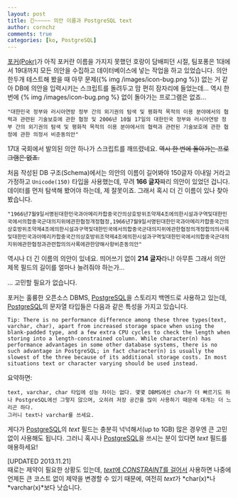 ```yaml
---
layout: post
title: 긴~~~~~ 의안 이름과 PostgreSQL text
author: cornchz
comments: true
categories: [ko, PostgreSQL]
---
```


<a href="http://pokr.kr">포커(Pokr)</a>가 아직 포커란 이름을 가지지 못했던 호랑이 담배피던 시절, 팀포퐁은 1대에서 19대까지 모든 의안을 수집하고 데이터베이스에 넣는 작업을 하고 있었습니다.<!-- more -->
의안 한두개 테스트해 봤을 때 아무 문제({% img /images/icon-bug.png %}) 없는 거 같아 DB에 의안을 입력시키는 스크립트를 돌려두고 맘 편히 잠자리에 들었는데... 역시 한 번에 {% img /images/icon-bug.png %} 없이 돌아가는 프로그램은 없죠...

`"대한민국 정부와 러시아연방 정부 간의 외기권의 탐색 및 평화적 목적의 이용 분야에서의 협력과 관련된 기술보호에 관한 협정 및 2006년 10월 17일의 대한민국 정부와 러시아연방 정부 간의 외기권의 탐색 및 평화적 목적의 이용 분야에서의 협력과 관련된 기술보호에 관한 협정에 관한 의정서 비준동의안"`

17대 국회에서 발의된 의안 하나가 스크립트를 깨뜨렸네요. <strike>역시 한 번에 돌아가는 프로그램은 없죠.</strike>

처음 작성된 DB 구조(Schema)에서는 의안의 이름이 길어봐야 150글자 이내일 거라고 가정하고 `Unicode(150)` 타입을 사용했는데, 무려 **166 글자**짜리 의안이 있었던 겁니다. 데이터를 먼저 탐색해 봤어야 하는데, 제 잘못이죠.
그래서 혹시 더 긴 이름이 있나 찾아봤습니다.

`"1966년7월9일서명된대한민국과아메리카합중국간의상호방위조약제4조에의한시설과구역및대한민국에서의합중국군대의지위에관한협정개정협정,1966년7월9일서명된대한민국과아메리카합중국간의상호방위조약제4조에의한시설과구역및대한민국에서의합중국군대의지위에관한협정의개정합의의사록및대한민국과아메리카합중국간의상호방위조약제4조에의한시설과구역및대한민국에서의합중국군대의지위에관한협정과관련합의의사록에관한양해사항비준동의안"`

역시나 더 긴 이름의 의안이 있네요. 띄어쓰기 없이 **214 글자**라니!
아무튼 그래서 의안 제목 필드의 길이를 얼마나 늘려줘야 하는가...

... 고민할 필요가 없습니다.

포커는 훌륭한 오픈소스 DBMS, [PostgreSQL](http://www.postgresql.org/)을 스토리지 백엔드로 사용하고 있는데, [PostgreSQL](http://www.postgresql.org/)의 문자열 타입들은 다음과 같은 특성을 가지고 있습니다.

    Tip: There is no performance difference among these three types(text, varchar, char), apart from increased storage space when using the blank-padded type, and a few extra CPU cycles to check the length when storing into a length-constrained column. While character(n) has performance advantages in some other database systems, there is no such advantage in PostgreSQL; in fact character(n) is usually the slowest of the three because of its additional storage costs. In most situations text or character varying should be used instead.

요약하면:

    text, varchar, char 타입에 성능 차이는 없다. 몇몇 DBMS에선 char가 더 빠르기도 하나 PostgreSQL에선 그렇지 않으며, 오히려 저장 공간을 많이 사용하기 때문에 대개는 더 느리곤 하다.
    그러니 text나 varchar를 쓰세요.

게다가 [PostgreSQL](http://www.postgresql.org/)의 *text* 필드는 충분히 넉넉해서(up to 1GB) 많은 경우엔 큰 고민 없이 사용해도 됩니다.
그러니 혹시나 [PostgreSQL](http://www.postgresql.org/)을 쓰시는 분이 있다면 *text* 필드를 애용하세요!

\[UPDATED 2013.11.21\]<br>
때로는 제약이 필요한 상황도 있는데, [*text*에 *CONSTRAINT*를 걸어서](http://blog.jonanin.com/2013/11/20/postgresql-char-varchar/) 사용하면 나중에 언제든 큰 코스트 없이 제약을 변경할 수 있기 때문에, 여전히 *text*가 *char(x)*나 *varchar(x)*보다 낫습니다.
